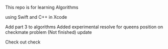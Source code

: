 This repo is for learning Algorithms 

using Swift and C++ in Xcode

Add part 3 to algorithms
Added experimental resolve for queens position on checkmate problem
(Not finished)
update

Check out
check